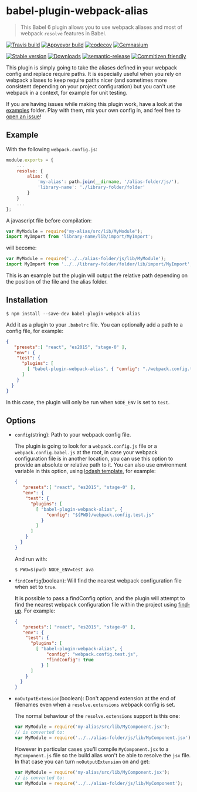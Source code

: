 
# babel-plugin-webpack-alias

> This Babel 6 plugin allows you to use webpack aliases and most of webpack `resolve` features in Babel.

[![Travis build](https://travis-ci.org/trayio/babel-plugin-webpack-alias.svg?branch=master)](https://travis-ci.org/trayio/babel-plugin-webpack-alias)
[![Appveyor build](https://ci.appveyor.com/api/projects/status/s5rabbll0b8vhuom/branch/master?svg=true)](https://ci.appveyor.com/project/adriantoine/babel-plugin-webpack-alias/branch/master)
[![codecov](https://codecov.io/gh/trayio/babel-plugin-webpack-alias/branch/master/graph/badge.svg)](https://codecov.io/gh/trayio/babel-plugin-webpack-alias)
[![Gemnasium](https://img.shields.io/gemnasium/trayio/babel-plugin-webpack-alias.svg)](https://gemnasium.com/github.com/trayio/babel-plugin-webpack-alias)

[![Stable version](https://img.shields.io/npm/v/babel-plugin-webpack-alias.svg?style=flat)](https://www.npmjs.com/package/babel-plugin-webpack-alias)
[![Downloads](https://img.shields.io/npm/dm/babel-plugin-webpack-alias.svg?style=flat)](https://npm-stat.com/charts.html?package=babel-plugin-webpack-alias)
[![semantic-release](https://img.shields.io/badge/%20%20%F0%9F%93%A6%F0%9F%9A%80-semantic--release-e10079.svg)](https://github.com/semantic-release/semantic-release)
[![Commitizen friendly](https://img.shields.io/badge/commitizen-friendly-brightgreen.svg)](http://commitizen.github.io/cz-cli/)

This plugin is simply going to take the aliases defined in your webpack config and replace require paths. It is especially useful when you rely on webpack aliases to keep require paths nicer (and sometimes more consistent depending on your project configuration) but you can't use webpack in a context, for example for unit testing.

If you are having issues while making this plugin work, have a look at the [examples](/examples) folder. Play with them, mix your own config in, and feel free to [open an issue](https://github.com/trayio/babel-plugin-webpack-alias/issues/new)!

## Example
With the following `webpack.config.js`:
```js
module.exports = {
    ...
    resolve: {
        alias: {
            'my-alias': path.join(__dirname, '/alias-folder/js/'),
            'library-name': './library-folder/folder'
        }
    }
    ...
};
```
A javascript file before compilation:
```js
var MyModule = require('my-alias/src/lib/MyModule');
import MyImport from 'library-name/lib/import/MyImport';
```
will become:
```js
var MyModule = require('../../alias-folder/js/lib/MyModule');
import MyImport from '../../library-folder/folder/lib/import/MyImport';
```
This is an example but the plugin will output the relative path depending on the position of the file and the alias folder.

## Installation

```console
$ npm install --save-dev babel-plugin-webpack-alias
```

Add it as a plugin to your `.babelrc` file. You can optionally add a path to a config file, for example:
```json
{
   "presets":[ "react", "es2015", "stage-0" ],
   "env": {
    "test": {
      "plugins": [
        [ "babel-plugin-webpack-alias", { "config": "./webpack.config.test.js" } ]
      ]
    }
  }
}
```
In this case, the plugin will only be run when `NODE_ENV` is set to `test`.

## Options

- `config`(string): Path to your webpack config file.

    The plugin is going to look for a `webpack.config.js` file or a `webpack.config.babel.js` at the root, in case your webpack configuration file is in another location, you can use this option to provide an absolute or relative path to it. You can also use environment variable in this option, using [lodash template](https://lodash.com/docs#template), for example:
    ```json
    {
       "presets":[ "react", "es2015", "stage-0" ],
       "env": {
        "test": {
          "plugins": [
            [ "babel-plugin-webpack-alias", {
                "config": "${PWD}/webpack.config.test.js"
              }
            ]
          ]
        }
      }
    }
    ```
    And run with:
    ```console
    $ PWD=$(pwd) NODE_ENV=test ava
    ```

- `findConfig`(boolean): Will find the nearest webpack configuration file when set to `true`.

    It is possible to pass a findConfig option, and the plugin will attempt to find the nearest webpack configuration file within the project using [find-up](https://github.com/sindresorhus/find-up). For example:
    ```json
    {
       "presets":[ "react", "es2015", "stage-0" ],
       "env": {
        "test": {
          "plugins": [
            [ "babel-plugin-webpack-alias", {
                "config": "webpack.config.test.js",
                "findConfig": true
              } ]
          ]
        }
      }
    }
    ```
- `noOutputExtension`(boolean): Don't append extension at the end of filenames even when a `resolve.extensions` webpack config is set.

    The normal behaviour of the `resolve.extensions` support is this one:
    ```js
    var MyModule = require('my-alias/src/lib/MyComponent.jsx');
    // is converted to:
    var MyModule = require('../../alias-folder/js/lib/MyComponent.jsx');
    ```
    However in particular cases you'll compile `MyComponent.jsx` to a `MyComponent.js` file so the build alias won't be able to resolve the `jsx` file. In that case you can turn `noOutputExtension` on and get:
    ```js
    var MyModule = require('my-alias/src/lib/MyComponent.jsx');
    // is converted to:
    var MyModule = require('../../alias-folder/js/lib/MyComponent');
    ```
